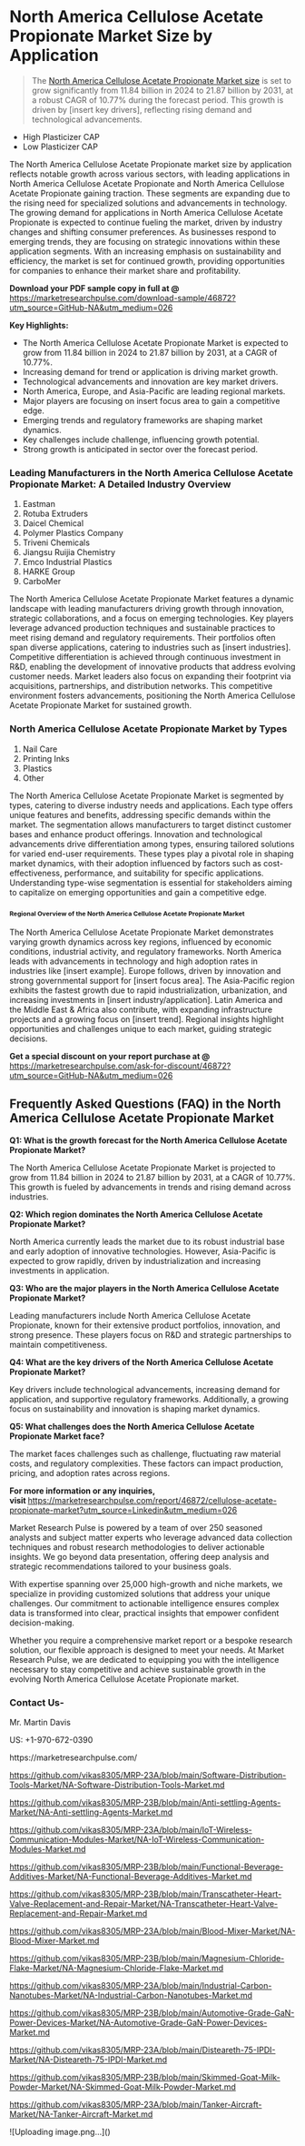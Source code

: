 <h1>North America Cellulose Acetate Propionate Market&nbsp;Size by Application</h1><blockquote><p>The <a href="https://marketresearchpulse.com/download-sample/46872?utm_source=GitHub-NA&amp;utm_medium=026">North America Cellulose Acetate Propionate Market size</a> is set to grow significantly from 11.84 billion in 2024 to 21.87 billion by 2031, at a robust CAGR of 10.77% during the forecast period. This growth is driven by [insert key drivers], reflecting rising demand and technological advancements.</p></blockquote><ul><li>High Plasticizer CAP<li> Low Plasticizer CAP</li></ul><p>The North America Cellulose Acetate Propionate market size by application reflects notable growth across various sectors, with leading applications in North America Cellulose Acetate Propionate and North America Cellulose Acetate Propionate gaining traction. These segments are expanding due to the rising need for specialized solutions and advancements in technology. The growing demand for applications in North America Cellulose Acetate Propionate is expected to continue fueling the market, driven by industry changes and shifting consumer preferences. As businesses respond to emerging trends, they are focusing on strategic innovations within these application segments. With an increasing emphasis on sustainability and efficiency, the market is set for continued growth, providing opportunities for companies to enhance their market share and profitability.</p><p><strong>Download your PDF sample copy in full at @ </strong><a href="https://marketresearchpulse.com/download-sample/46872?utm_source=GitHub-NA&amp;utm_medium=026">https://marketresearchpulse.com/download-sample/46872?utm_source=GitHub-NA&amp;utm_medium=026</a></p><p><strong>Key Highlights: </strong></p><ul><li>The North America Cellulose Acetate Propionate Market is expected to grow from 11.84 billion in 2024 to 21.87 billion by 2031, at a CAGR of 10.77%.</li><li>Increasing demand for trend or application is driving market growth.</li><li>Technological advancements and innovation are key market drivers.</li><li>North America, Europe, and Asia-Pacific are leading regional markets.</li><li>Major players are focusing on insert focus area to gain a competitive edge.</li><li>Emerging trends and regulatory frameworks are shaping market dynamics.</li><li>Key challenges include challenge, influencing growth potential.</li><li>Strong growth is anticipated in sector over the forecast period.</li></ul><h3>Leading Manufacturers in the North America Cellulose Acetate Propionate Market: A Detailed Industry Overview</h3><ol><li>Eastman</li><li>Rotuba Extruders</li><li>Daicel Chemical</li><li>Polymer Plastics Company</li><li>Triveni Chemicals</li><li>Jiangsu Ruijia Chemistry</li><li>Emco Industrial Plastics</li><li>HARKE Group</li><li>CarboMer</li></ol><div class="flex max-w-full flex-col flex-grow"><div class="min-h-8 text-message flex w-full flex-col items-end gap-2 whitespace-normal break-words [.text-message+&amp;]:mt-5" dir="auto" data-message-author-role="assistant" data-message-id="fd8432e4-4910-450d-b182-61b7bfb0a01f" data-message-model-slug="gpt-4o"><div class="flex w-full flex-col gap-1 empty:hidden first:pt-[3px]"><div class="markdown prose w-full break-words dark:prose-invert light"><p>The North America Cellulose Acetate Propionate Market features a dynamic landscape with leading manufacturers driving growth through innovation, strategic collaborations, and a focus on emerging technologies. Key players leverage advanced production techniques and sustainable practices to meet rising demand and regulatory requirements. Their portfolios often span diverse applications, catering to industries such as [insert industries]. Competitive differentiation is achieved through continuous investment in R&amp;D, enabling the development of innovative products that address evolving customer needs. Market leaders also focus on expanding their footprint via acquisitions, partnerships, and distribution networks. This competitive environment fosters advancements, positioning the North America Cellulose Acetate Propionate Market for sustained growth.</p></div></div></div></div><h3>North America Cellulose Acetate Propionate Market by Types</h3><ol><li>Nail Care<li> Printing Inks<li> Plastics<li> Other</li></ol><div class="flex max-w-full flex-col flex-grow"><div class="min-h-8 text-message flex w-full flex-col items-end gap-2 whitespace-normal break-words [.text-message+&amp;]:mt-5" dir="auto" data-message-author-role="assistant" data-message-id="084470be-0bb7-4664-bddf-5156b4f41249" data-message-model-slug="gpt-4o-mini"><div class="flex w-full flex-col gap-1 empty:hidden first:pt-[3px]"><div class="markdown prose w-full break-words dark:prose-invert light"><p>The North America Cellulose Acetate Propionate Market is segmented by types, catering to diverse industry needs and applications. Each type offers unique features and benefits, addressing specific demands within the market. The segmentation allows manufacturers to target distinct customer bases and enhance product offerings. Innovation and technological advancements drive differentiation among types, ensuring tailored solutions for varied end-user requirements. These types play a pivotal role in shaping market dynamics, with their adoption influenced by factors such as cost-effectiveness, performance, and suitability for specific applications. Understanding type-wise segmentation is essential for stakeholders aiming to capitalize on emerging opportunities and gain a competitive edge.</p></div></div></div></div><h3><span style="font-size: 11px;">Regional Overview of the North America Cellulose Acetate Propionate Market</span></h3><div class="flex max-w-full flex-col flex-grow"><div class="min-h-8 text-message flex w-full flex-col items-end gap-2 whitespace-normal break-words [.text-message+&amp;]:mt-5" dir="auto" data-message-author-role="assistant" data-message-id="e9038762-ce64-4e30-91c9-9bd413514231" data-message-model-slug="gpt-4o-mini"><div class="flex w-full flex-col gap-1 empty:hidden first:pt-[3px]"><div class="markdown prose w-full break-words dark:prose-invert light"><p>The North America Cellulose Acetate Propionate Market demonstrates varying growth dynamics across key regions, influenced by economic conditions, industrial activity, and regulatory frameworks. North America leads with advancements in technology and high adoption rates in industries like [insert example]. Europe follows, driven by innovation and strong governmental support for [insert focus area]. The Asia-Pacific region exhibits the fastest growth due to rapid industrialization, urbanization, and increasing investments in [insert industry/application]. Latin America and the Middle East &amp; Africa also contribute, with expanding infrastructure projects and a growing focus on [insert trend]. Regional insights highlight opportunities and challenges unique to each market, guiding strategic decisions.</p></div></div></div></div><p><strong>Get a special discount on your report purchase at @ </strong><a href="https://marketresearchpulse.com/ask-for-discount/46872?utm_source=GitHub-NA&amp;utm_medium=026">https://marketresearchpulse.com/ask-for-discount/46872?utm_source=GitHub-NA&amp;utm_medium=026</a></p><h2>Frequently Asked Questions (FAQ) in the North America Cellulose Acetate Propionate Market</h2><p><strong>Q1: What is the growth forecast for the North America Cellulose Acetate Propionate Market?</strong></p><p>The North America Cellulose Acetate Propionate Market is projected to grow from 11.84 billion in 2024 to 21.87 billion by 2031, at a CAGR of 10.77%. This growth is fueled by advancements in trends and rising demand across industries.</p><p><strong>Q2: Which region dominates the North America Cellulose Acetate Propionate Market?</strong></p><p>North America currently leads the market due to its robust industrial base and early adoption of innovative technologies. However, Asia-Pacific is expected to grow rapidly, driven by industrialization and increasing investments in application.</p><p><strong>Q3: Who are the major players in the North America Cellulose Acetate Propionate Market?</strong></p><p>Leading manufacturers include North America Cellulose Acetate Propionate, known for their extensive product portfolios, innovation, and strong presence. These players focus on R&amp;D and strategic partnerships to maintain competitiveness.</p><p><strong>Q4: What are the key drivers of the North America Cellulose Acetate Propionate Market?</strong></p><p>Key drivers include technological advancements, increasing demand for application, and supportive regulatory frameworks. Additionally, a growing focus on sustainability and innovation is shaping market dynamics.</p><p><strong>Q5: What challenges does the North America Cellulose Acetate Propionate Market face?</strong></p><p>The market faces challenges such as challenge, fluctuating raw material costs, and regulatory complexities. These factors can impact production, pricing, and adoption rates across regions.</p><p><strong>For more information or any inquiries, visit&nbsp;</strong><a href="https://marketresearchpulse.com/report/46872/cellulose-acetate-propionate-market?utm_source=Linkedin&utm_medium=026">https://marketresearchpulse.com/report/46872/cellulose-acetate-propionate-market?utm_source=Linkedin&utm_medium=026</a></p><p>Market Research Pulse is powered by a team of over 250 seasoned analysts and subject matter experts who leverage advanced data collection techniques and robust research methodologies to deliver actionable insights. We go beyond data presentation, offering deep analysis and strategic recommendations tailored to your business goals.</p><p>With expertise spanning over 25,000 high-growth and niche markets, we specialize in providing customized solutions that address your unique challenges. Our commitment to actionable intelligence ensures complex data is transformed into clear, practical insights that empower confident decision-making.</p><p>Whether you require a comprehensive market report or a bespoke research solution, our flexible approach is designed to meet your needs. At Market Research Pulse, we are dedicated to equipping you with the intelligence necessary to stay competitive and achieve sustainable growth in the evolving North America Cellulose Acetate Propionate market.</p><h3><strong>Contact Us-</strong></h3><p>Mr. Martin Davis</p><p>US: +1-970-672-0390</p><p>https://marketresearchpulse.com/</p><p><a href="https://github.com/vikas8305/MRP-23A/blob/main/Software-Distribution-Tools-Market/NA-Software-Distribution-Tools-Market.md">https://github.com/vikas8305/MRP-23A/blob/main/Software-Distribution-Tools-Market/NA-Software-Distribution-Tools-Market.md</a></p><p><a href="https://github.com/vikas8305/MRP-23B/blob/main/Anti-settling-Agents-Market/NA-Anti-settling-Agents-Market.md">https://github.com/vikas8305/MRP-23B/blob/main/Anti-settling-Agents-Market/NA-Anti-settling-Agents-Market.md</a></p><p><a href="https://github.com/vikas8305/MRP-23A/blob/main/IoT-Wireless-Communication-Modules-Market/NA-IoT-Wireless-Communication-Modules-Market.md">https://github.com/vikas8305/MRP-23A/blob/main/IoT-Wireless-Communication-Modules-Market/NA-IoT-Wireless-Communication-Modules-Market.md</a></p><p><a href="https://github.com/vikas8305/MRP-23B/blob/main/Functional-Beverage-Additives-Market/NA-Functional-Beverage-Additives-Market.md">https://github.com/vikas8305/MRP-23B/blob/main/Functional-Beverage-Additives-Market/NA-Functional-Beverage-Additives-Market.md</a></p><p><a href="https://github.com/vikas8305/MRP-23B/blob/main/Transcatheter-Heart-Valve-Replacement-and-Repair-Market/NA-Transcatheter-Heart-Valve-Replacement-and-Repair-Market.md">https://github.com/vikas8305/MRP-23B/blob/main/Transcatheter-Heart-Valve-Replacement-and-Repair-Market/NA-Transcatheter-Heart-Valve-Replacement-and-Repair-Market.md</a></p><p><a href="https://github.com/vikas8305/MRP-23A/blob/main/Blood-Mixer-Market/NA-Blood-Mixer-Market.md">https://github.com/vikas8305/MRP-23A/blob/main/Blood-Mixer-Market/NA-Blood-Mixer-Market.md</a></p><p><a href="https://github.com/vikas8305/MRP-23B/blob/main/Magnesium-Chloride-Flake-Market/NA-Magnesium-Chloride-Flake-Market.md">https://github.com/vikas8305/MRP-23B/blob/main/Magnesium-Chloride-Flake-Market/NA-Magnesium-Chloride-Flake-Market.md</a></p><p><a href="https://github.com/vikas8305/MRP-23A/blob/main/Industrial-Carbon-Nanotubes-Market/NA-Industrial-Carbon-Nanotubes-Market.md">https://github.com/vikas8305/MRP-23A/blob/main/Industrial-Carbon-Nanotubes-Market/NA-Industrial-Carbon-Nanotubes-Market.md</a></p><p><a href="https://github.com/vikas8305/MRP-23B/blob/main/Automotive-Grade-GaN-Power-Devices-Market/NA-Automotive-Grade-GaN-Power-Devices-Market.md">https://github.com/vikas8305/MRP-23B/blob/main/Automotive-Grade-GaN-Power-Devices-Market/NA-Automotive-Grade-GaN-Power-Devices-Market.md</a></p><p><a href="https://github.com/vikas8305/MRP-23A/blob/main/Disteareth-75-IPDI-Market/NA-Disteareth-75-IPDI-Market.md">https://github.com/vikas8305/MRP-23A/blob/main/Disteareth-75-IPDI-Market/NA-Disteareth-75-IPDI-Market.md</a></p><p><a href="https://github.com/vikas8305/MRP-23B/blob/main/Skimmed-Goat-Milk-Powder-Market/NA-Skimmed-Goat-Milk-Powder-Market.md">https://github.com/vikas8305/MRP-23B/blob/main/Skimmed-Goat-Milk-Powder-Market/NA-Skimmed-Goat-Milk-Powder-Market.md</a></p><p><a href="https://github.com/vikas8305/MRP-23A/blob/main/Tanker-Aircraft-Market/NA-Tanker-Aircraft-Market.md">https://github.com/vikas8305/MRP-23A/blob/main/Tanker-Aircraft-Market/NA-Tanker-Aircraft-Market.md</a></p>
![Uploading image.png…]()
